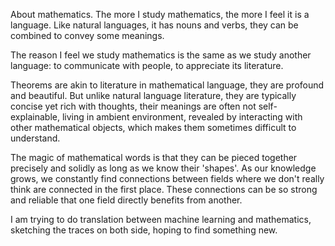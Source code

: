 About mathematics. The more I study mathematics, the more I feel it is a language. Like natural languages, it has nouns and verbs, they can be combined to convey some meanings.

The reason I feel we study mathematics is the same as we study another language: to communicate with people, to appreciate its literature.

Theorems are akin to literature in mathematical language, they are profound and beautiful. But unlike natural language literature, they are typically concise yet rich with thoughts, their meanings are often not self-explainable, living in ambient environment, revealed by interacting with other mathematical objects, which makes them sometimes difficult to understand. 

The magic of mathematical words is that they can be pieced together precisely and solidly as long as we know their 'shapes'. As our knowledge grows, we constantly find connections between fields where we don't really think are connected in the first place. These connections can be so strong and reliable that one field directly benefits from another.

I am trying to do translation between machine learning and mathematics, sketching the traces on both side, hoping to find something new. 


